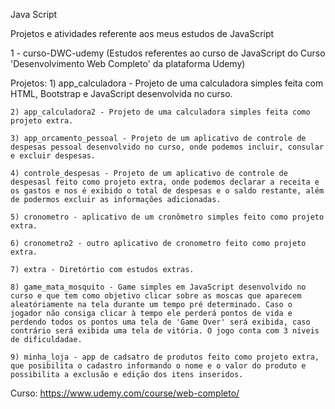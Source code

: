 Java Script

Projetos e atividades referente aos meus estudos de JavaScript

1 - curso-DWC-udemy (Estudos referentes ao curso de JavaScript do Curso 'Desenvolvimento Web Completo' da plataforma Udemy)

Projetos:
	1) app_calculadora - Projeto de uma calculadora simples feita com HTML, Bootstrap e JavaScript desenvolvida no curso.

	2) app_calculadora2 - Projeto de uma calculadora simples feita como projeto extra.

	3) app_orcamento_pessoal - Projeto de um aplicativo de controle de despesas pessoal desenvolvido no curso, onde podemos incluir, consular e excluir despesas.

	4) controle_despesas - Projeto de um aplicativo de controle de despesasl feito como projeto extra, onde podemos declarar a receita e os gastos e nos é exibido o total de despesas e o saldo restante, além de podermos excluir as informações adicionadas. 

	5) cronometro - aplicativo de um cronômetro simples feito como projeto extra.

	6) cronometro2 - outro aplicativo de cronometro feito como projeto extra.

	7) extra - Diretórtio com estudos extras.

	8) game_mata_mosquito - Game simples em JavaScript desenvolvido no curso e que tem como objetivo clicar sobre as moscas que aparecem aleatóriamente na tela durante um tempo pré determinado. Caso o jogador não consiga clicar à tempo ele perderá pontos de vida e perdendo todos os pontos uma tela de 'Game Over' será exibida, caso contrário será exibida uma tela de vitória. O jogo conta com 3 níveis de dificuldadae.

	9) minha_loja - app de cadsatro de produtos feito como projeto extra, que posibilita o cadastro informando o nome e o valor do produto e possibilita a exclusão e edição dos itens inseridos.	

Curso: https://www.udemy.com/course/web-completo/

